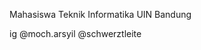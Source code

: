 Mahasiswa Teknik Informatika UIN Bandung

ig @moch.arsyil
   @schwerztleite

<!---
mocharsyil/mocharsyil is a ✨ special ✨ repository because its `README.md` (this file) appears on your GitHub profile.
You can click the Preview link to take a look at your changes.
--->
